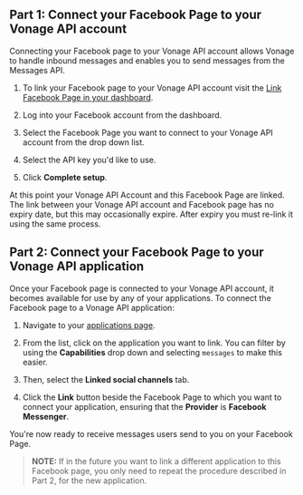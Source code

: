 ## Part 1: Connect your Facebook Page to your Vonage API account

Connecting your Facebook page to your Vonage API account allows Vonage to handle inbound messages and enables you to send messages from the Messages API.

1. To link your Facebook page to your Vonage API account visit the [Link Facebook Page in your dashboard](https://dashboard.nexmo.com/messages/social-channels/facebook-connect).

2. Log into your Facebook account from the dashboard.

3. Select the Facebook Page you want to connect to your Vonage API account from the drop down list.

4. Select the API key you'd like to use.

5. Click **Complete setup**.

At this point your Vonage API Account and this Facebook Page are linked. The link between your Vonage API account and Facebook page has no expiry date, but this may occasionally expire. After expiry you must re-link it using the same process.

## Part 2: Connect your Facebook Page to your Vonage API application

Once your Facebook page is connected to your Vonage API account, it becomes available for use by any of your applications. To connect the Facebook page to a Vonage API application:

1. Navigate to your [applications page](https://dashboard.nexmo.com/applications).

2. From the list, click on the application you want to link. You can filter by using the **Capabilities** drop down and selecting `messages` to make this easier.

3. Then, select the **Linked social channels** tab.

4. Click the **Link** button beside the Facebook Page to which you want to connect your application, ensuring that the **Provider** is **Facebook Messenger**.

You're now ready to receive messages users send to you on your Facebook Page.

> **NOTE:** If in the future you want to link a different application to this Facebook page, you only need to repeat the procedure described in Part 2, for the new application.

